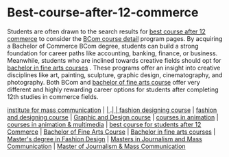 # Best-course-after-12-commerce
Students are often drawn to the search results for [best course after 12 commerce][1] to consider the [BCom course detail][2] program pages. By acquiring a Bachelor of Commerce BCom degree, students can build a strong foundation for career paths like accounting, banking, finance, or business. Meanwhile, students who are inclined towards creative fields should opt for [bachelor in fine arts courses][3] . These programs offer an insight into creative disciplines like art, painting, sculpture, graphic design, cinematography, and photography. Both BCom and [bachelor of fine arts course][4] offer very different and highly rewarding career options for students after completing 12th studies in commerce fields.


  [1]: https://www.gyanarthimedia.com/coursepage/bcom
  [2]: https://www.gyanarthimedia.com/coursepage/bcom
  [3]: https://www.gyanarthimedia.com/coursepage/bachelor-of-fine-arts-bfa
  [4]: https://www.gyanarthimedia.com/coursepage/bachelor-of-fine-arts-bfa


<a href="https://www.gyanarthimedia.com/coursepage/ba-journalism-and-mass-communication">institute for mass communication</a> | <a href="https://www.gyanarthimedia.com/coursepage/ba-journalism-and-mass-communication"> | </a>.|<a href="https://www.gyanarthimedia.com/coursepage/ba-journalism-and-mass-communication"> |  <a 
href="https://www.gyanarthimedia.com/coursepage/bsc-fashion-designing">fashion designing course</a> | <a href="https://www.gyanarthimedia.com/coursepage/bsc-fashion-designing">fashion and designing course</a> | <a href="https://www.gyanarthimedia.com/coursepage/ba-animation-and-design">Graphic and Design course</a> | <a href="https://www.gyanarthimedia.com/coursepage/ba-animation-and-design">courses in animation</a> | <a href="https://www.gyanarthimedia.com/coursepage/ba-animation-and-design">courses in animation &amp; multimedia</a> | <a href="https://www.gyanarthimedia.com/coursepage/bcom">best course for students after 12 Commerce</a> | <a href="https://www.gyanarthimedia.com/coursepage/bachelor-of-fine-arts-bfa">Bachelor of Fine Arts Course</a> | <a href="https://www.gyanarthimedia.com/coursepage/bachelor-of-fine-arts-bfa">Bachelor in fine arts courses</a> | <a href="https://www.gyanarthimedia.com/coursepage/msc-fashion-designing">Master's degree in Fashion Design</a> | <a href="https://www.gyanarthimedia.com/coursepage/ma-journalism-and-mass-communication">Masters in Journalism and Mass Communication</a> | <a href="https://www.gyanarthimedia.com/coursepage/ma-journalism-and-mass-communication">Master of Journalism &amp; Mass Communication</a> 
